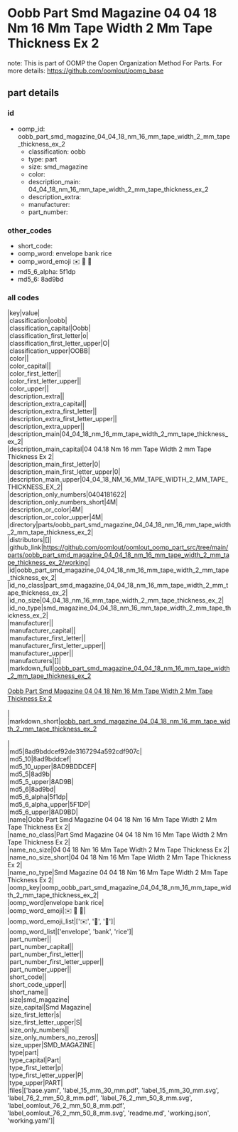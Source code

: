 # Oobb Part Smd Magazine 04 04 18 Nm 16 Mm Tape Width 2 Mm Tape Thickness Ex 2  

note: This is part of OOMP the Oopen Organization Method For Parts. For more details: https://github.com/oomlout/oomp_base

##  part details





### id
* oomp_id: oobb_part_smd_magazine_04_04_18_nm_16_mm_tape_width_2_mm_tape_thickness_ex_2
  * classification: oobb
  * type: part
  * size: smd_magazine
  * color: 
  * description_main: 04_04_18_nm_16_mm_tape_width_2_mm_tape_thickness_ex_2
  * description_extra: 
  * manufacturer: 
  * part_number: 

### other_codes
* short_code: 
* oomp_word: envelope bank rice
* oomp_word_emoji :envelope: :bank: :rice:
* md5_6_alpha: 5f1dp
* md5_6: 8ad9bd

### all codes 
|key|value|  
|classification|oobb|  
|classification_capital|Oobb|  
|classification_first_letter|o|  
|classification_first_letter_upper|O|  
|classification_upper|OOBB|  
|color||  
|color_capital||  
|color_first_letter||  
|color_first_letter_upper||  
|color_upper||  
|description_extra||  
|description_extra_capital||  
|description_extra_first_letter||  
|description_extra_first_letter_upper||  
|description_extra_upper||  
|description_main|04_04_18_nm_16_mm_tape_width_2_mm_tape_thickness_ex_2|  
|description_main_capital|04 04.18 Nm 16 mm Tape Width 2 mm Tape Thickness Ex 2|  
|description_main_first_letter|0|  
|description_main_first_letter_upper|0|  
|description_main_upper|04_04_18_NM_16_MM_TAPE_WIDTH_2_MM_TAPE_THICKNESS_EX_2|  
|description_only_numbers|0404181622|  
|description_only_numbers_short|4M|  
|description_or_color|4M|  
|description_or_color_upper|4M|  
|directory|parts/oobb_part_smd_magazine_04_04_18_nm_16_mm_tape_width_2_mm_tape_thickness_ex_2|  
|distributors|[]|  
|github_link|https://github.com/oomlout/oomlout_oomp_part_src/tree/main/parts/oobb_part_smd_magazine_04_04_18_nm_16_mm_tape_width_2_mm_tape_thickness_ex_2/working|  
|id|oobb_part_smd_magazine_04_04_18_nm_16_mm_tape_width_2_mm_tape_thickness_ex_2|  
|id_no_class|part_smd_magazine_04_04_18_nm_16_mm_tape_width_2_mm_tape_thickness_ex_2|  
|id_no_size|04_04_18_nm_16_mm_tape_width_2_mm_tape_thickness_ex_2|  
|id_no_type|smd_magazine_04_04_18_nm_16_mm_tape_width_2_mm_tape_thickness_ex_2|  
|manufacturer||  
|manufacturer_capital||  
|manufacturer_first_letter||  
|manufacturer_first_letter_upper||  
|manufacturer_upper||  
|manufacturers|[]|  
|markdown_full|[oobb_part_smd_magazine_04_04_18_nm_16_mm_tape_width_2_mm_tape_thickness_ex_2](https://github.com/oomlout/oomlout_oomp_part_src/tree/main/parts/oobb_part_smd_magazine_04_04_18_nm_16_mm_tape_width_2_mm_tape_thickness_ex_2/working)<br>[](https://github.com/oomlout/oomlout_oomp_part_src/tree/main/parts/oobb_part_smd_magazine_04_04_18_nm_16_mm_tape_width_2_mm_tape_thickness_ex_2/working)<br>[Oobb Part Smd Magazine 04 04 18 Nm 16 Mm Tape Width 2 Mm Tape Thickness Ex 2](https://github.com/oomlout/oomlout_oomp_part_src/tree/main/parts/oobb_part_smd_magazine_04_04_18_nm_16_mm_tape_width_2_mm_tape_thickness_ex_2/working)<br><br>|  
|markdown_short|[oobb_part_smd_magazine_04_04_18_nm_16_mm_tape_width_2_mm_tape_thickness_ex_2](https://github.com/oomlout/oomlout_oomp_part_src/tree/main/parts/oobb_part_smd_magazine_04_04_18_nm_16_mm_tape_width_2_mm_tape_thickness_ex_2/working)<br><br>|  
|md5|8ad9bddcef92de3167294a592cdf907c|  
|md5_10|8ad9bddcef|  
|md5_10_upper|8AD9BDDCEF|  
|md5_5|8ad9b|  
|md5_5_upper|8AD9B|  
|md5_6|8ad9bd|  
|md5_6_alpha|5f1dp|  
|md5_6_alpha_upper|5F1DP|  
|md5_6_upper|8AD9BD|  
|name|Oobb Part Smd Magazine 04 04 18 Nm 16 Mm Tape Width 2 Mm Tape Thickness Ex 2|  
|name_no_class|Part Smd Magazine 04 04 18 Nm 16 Mm Tape Width 2 Mm Tape Thickness Ex 2|  
|name_no_size|04 04 18 Nm 16 Mm Tape Width 2 Mm Tape Thickness Ex 2|  
|name_no_size_short|04 04 18 Nm 16 Mm Tape Width 2 Mm Tape Thickness Ex 2|  
|name_no_type|Smd Magazine 04 04 18 Nm 16 Mm Tape Width 2 Mm Tape Thickness Ex 2|  
|oomp_key|oomp_oobb_part_smd_magazine_04_04_18_nm_16_mm_tape_width_2_mm_tape_thickness_ex_2|  
|oomp_word|envelope bank rice|  
|oomp_word_emoji|:envelope: :bank: :rice:|  
|oomp_word_emoji_list|[':envelope:', ':bank:', ':rice:']|  
|oomp_word_list|['envelope', 'bank', 'rice']|  
|part_number||  
|part_number_capital||  
|part_number_first_letter||  
|part_number_first_letter_upper||  
|part_number_upper||  
|short_code||  
|short_code_upper||  
|short_name||  
|size|smd_magazine|  
|size_capital|Smd Magazine|  
|size_first_letter|s|  
|size_first_letter_upper|S|  
|size_only_numbers||  
|size_only_numbers_no_zeros||  
|size_upper|SMD_MAGAZINE|  
|type|part|  
|type_capital|Part|  
|type_first_letter|p|  
|type_first_letter_upper|P|  
|type_upper|PART|  
|files|['base.yaml', 'label_15_mm_30_mm.pdf', 'label_15_mm_30_mm.svg', 'label_76_2_mm_50_8_mm.pdf', 'label_76_2_mm_50_8_mm.svg', 'label_oomlout_76_2_mm_50_8_mm.pdf', 'label_oomlout_76_2_mm_50_8_mm.svg', 'readme.md', 'working.json', 'working.yaml']|  
